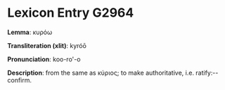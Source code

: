 # Lexicon Entry G2964

**Lemma**: κυρόω

**Transliteration (xlit)**: kyróō

**Pronunciation**: koo-ro'-o

**Description**:
from the same as κύριος; to make authoritative, i.e. ratify:--confirm.
